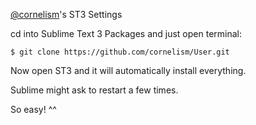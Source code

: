 [@cornelism](http://www.twitter.com/cornelism)'s ST3 Settings

cd into Sublime Text 3 Packages and just open terminal:
```
$ git clone https://github.com/cornelism/User.git
```

Now open ST3 and it will automatically install everything.

Sublime might ask to restart a few times.

So easy! ^^